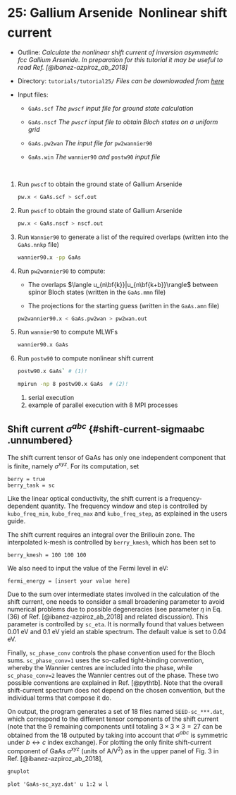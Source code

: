 # 25: Gallium Arsenide &#151; Nonlinear shift current

- Outline: *Calculate the nonlinear shift current of inversion
    asymmetric fcc Gallium Arsenide. In preparation for this tutorial it
    may be useful to read Ref. [@ibanez-azpiroz_ab_2018]*

- Directory: `tutorials/tutorial25/` *Files can be downlowaded from [here](https://github.com/wannier-developers/wannier90/tree/develop/tutorials/tutorial25)*

- Input files:

    - `GaAs.scf` *The `pwscf` input file for ground state calculation*

    - `GaAs.nscf` *The `pwscf` input file to obtain Bloch states on a
        uniform grid*

    - `GaAs.pw2wan` *The input file for* `pw2wannier90`

    - `GaAs.win` *The* `wannier90` *and* `postw90` *input file*

&nbsp;

1. Run `pwscf` to obtain the ground state of Gallium Arsenide

    ```bash title="Terminal"
    pw.x < GaAs.scf > scf.out
    ```

2. Run `pwscf` to obtain the ground state of Gallium Arsenide

    ```bash title="Terminal"
    pw.x < GaAs.nscf > nscf.out
    ```

3. Run `Wannier90` to generate a list of the required overlaps
    (written into the `GaAs.nnkp` file)

    ```bash title="Terminal"
    wannier90.x -pp GaAs
    ```

4. Run `pw2wannier90` to compute:

    - The overlaps $\langle u_{n\bf{k}}|u_{n\bf{k+b}}\rangle$
        between spinor Bloch states (written in the `GaAs.mmn` file)

    - The projections for the starting guess (written in the
        `GaAs.amn` file)

    ```bash title="Terminal"
    pw2wannier90.x < GaAs.pw2wan > pw2wan.out
    ```

5. Run `wannier90` to compute MLWFs

    ```bash title="Terminal"
    wannier90.x GaAs
    ```

6. Run `postw90` to compute nonlinear shift current

    ```bash title="Terminal"
    postw90.x GaAs` # (1)! 

    mpirun -np 8 postw90.x GaAs  # (2)! 
    ```

    1. serial execution
    2. example of parallel execution with 8 MPI processes

## Shift current $\sigma^{abc}$ {#shift-current-sigmaabc .unnumbered}

The shift current tensor of GaAs has only one independent component that
is finite, namely $\sigma^{xyz}$. For its computation, set

```vi title="Input file"
berry = true
berry_task = sc
```

Like the linear optical conductivity, the shift current is a
frequency-dependent quantity. The frequency window and step is
controlled by `kubo_freq_min`, `kubo_freq_max` and `kubo_freq_step`, as
explained in the users guide.

The shift current requires an integral over the Brillouin zone. The
interpolated k-mesh is controlled by `berry_kmesh`, which has been set
to

```vi title="Input file"
berry_kmesh = 100 100 100
```

We also need to input the value of the Fermi level in eV:

```vi title="Input file"
fermi_energy = [insert your value here]
```

Due to the sum over intermediate states involved in the calculation of
the shift current, one needs to consider a small broadening parameter to
avoid numerical problems due to possible degeneracies (see parameter
$\eta$ in Eq. (36) of Ref. [@ibanez-azpiroz_ab_2018] and related
discussion). This parameter is controlled by `sc_eta`. It is normally
found that values between 0.01 eV and 0.1 eV yield an stable spectrum.
The default value is set to $0.04$ eV.

Finally, `sc_phase_conv` controls the phase convention used for the
Bloch sums. `sc_phase_conv=1` uses the so-called tight-binding
convention, whereby the Wannier centres are included into the phase,
while `sc_phase_conv=2` leaves the Wannier centres out of the phase.
These two possible conventions are explained in Ref. [@pythtb]. Note
that the overall shift-current spectrum does not depend on the chosen
convention, but the individual terms that compose it do.

On output, the program generates a set of 18 files named
`SEED-sc_***.dat`, which correspond to the different tensor components
of the shift current (note that the 9 remaining components until
totaling $3\times3\times3=27$ can be obtained from the 18 outputed by
taking into account that $\sigma^{abc}$ is symmetric under
$b\leftrightarrow c$ index exchange). For plotting the only finite
shift-current component of GaAs $\sigma^{xyz}$ (units of A/V$^{2}$) as
in the upper panel of Fig. 3 in Ref. [@ibanez-azpiroz_ab_2018],

```bash title="Terminal"
gnuplot
```

```gnuplot title="Gnuplot shell"
plot 'GaAs-sc_xyz.dat' u 1:2 w l
```
